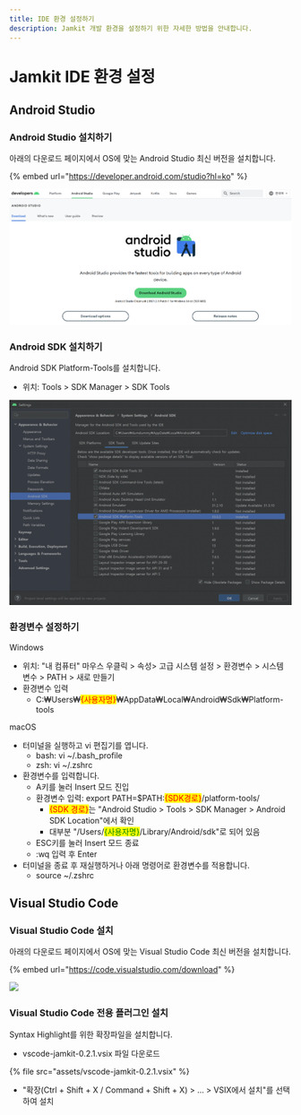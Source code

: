 ```yaml
---
title: IDE 환경 설정하기
description: Jamkit 개발 환경을 설정하기 위한 자세한 방법을 안내합니다.
---
```


# Jamkit IDE 환경 설정

## Android Studio

### Android Studio 설치하기

아래의 다운로드 페이지에서 OS에 맞는 Android Studio 최신 버전을 설치합니다.

{% embed url="https://developer.android.com/studio?hl=ko" %}

![](images/android-studio-download-windows.png)

### Android SDK 설치하기

Android SDK Platform-Tools를 설치합니다.

* 위치: Tools > SDK Manager > SDK Tools

![](images/android-studio-sdk-platform-tools.png)

### 환경변수 설정하기

Windows

* 위치: "내 컴퓨터" 마우스 우클릭 > 속성> 고급 시스템 설정 > 환경변수 > 시스템 변수 > PATH > 새로 만들기
* 환경변수 입력
  * C:₩Users₩<mark style="color:red;">{사용자명}</mark>₩AppData₩Local₩Android₩Sdk₩Platform-tools

macOS

* 터미널을 실행하고 vi 편집기를 엽니다.
  * bash: vi \~/.bash\_profile
  * zsh: vi \~/.zshrc
* 환경변수를 입력합니다.
  * A키를 눌러 Insert 모드 진입
  * 환경변수 입력: export PATH=$PATH:<mark style="color:red;">{SDK경로}</mark>/platform-tools/
    * <mark style="color:red;">{SDK 경로}</mark>는 "Android Studio > Tools > SDK Manager > Android SDK Location"에서 확인
    * 대부분 "/Users/<mark style="color:green;">{사용자명}</mark>/Library/Android/sdk"로 되어 있음
  * ESC키를 눌러 Insert 모드 종료
  * :wq 입력 후 Enter
* 터미널을 종료 후 재실행하거나 아래 명령어로 환경변수를 적용합니다.
  * source \~/.zshrc

## Visual Studio Code

### Visual Studio Code 설치

아래의 다운로드 페이지에서 OS에 맞는 Visual Studio Code 최신 버전을 설치합니다.

{% embed url="https://code.visualstudio.com/download" %}

![](images/vs-code-download.png)

### Visual Studio Code 전용 플러그인 설치

Syntax Highlight를 위한 확장파일을 설치합니다.

* vscode-jamkit-0.2.1.vsix 파일 다운로드

{% file src="assets/vscode-jamkit-0.2.1.vsix" %}

* "확장(Ctrl + Shift + X / Command + Shift + X) > ... > VSIX에서 설치"를 선택하여 설치
